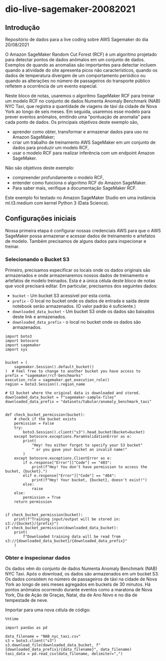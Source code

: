 # dio-live-sagemaker-20082021

## Introdução
Repositório de dados para a live coding sobre AWS Sagemaker do dia 20/08/2021

O Amazon SageMaker Random Cut Forest (RCF) é um algoritmo projetado para detectar pontos de dados anômalos em um conjunto de dados. Exemplos de quando as anomalias são importantes para detectar incluem quando a atividade do site apresenta picos não característicos, quando os dados de temperatura divergem de um comportamento periódico ou quando as alterações no número de passageiros do transporte público refletem a ocorrência de um evento especial.

Neste bloco de notas, usaremos o algoritmo SageMaker RCF para treinar um modelo RCF no conjunto de dados Numenta Anomaly Benchmark (NAB) NYC Taxi, que registra a quantidade de viagens de táxi da cidade de Nova York ao longo de seis meses. Em seguida, usaremos esse modelo para prever eventos anômalos, emitindo uma "pontuação de anomalia" para cada ponto de dados. Os principais objetivos deste exemplo são,

 - aprender como obter, transformar e armazenar dados para uso no Amazon SageMaker;
 - criar um trabalho de treinamento AWS SageMaker em um conjunto de dados para produzir um modelo RCF,
 - usar o modelo RCF para realizar inferência com um endpoint Amazon SageMaker.

Não são objetivos deste exemplo:

 - compreender profundamente o modelo RCF,
 - entender como funciona o algoritmo RCF do Amazon SageMaker.
 - Para saber mais, verifique a documentação SageMaker RCF.
 
Este exemplo foi testado no Amazon SageMaker Studio em uma instância ml.t3.medium com kernel Python 3 (Data Science).

## Configurações iniciais

Nossa primeira etapa é configurar nossas credenciais AWS para que o AWS SageMaker possa armazenar e acessar dados de treinamento e artefatos de modelo. Também precisamos de alguns dados para inspecionar e treinar.

### Selecionando o Bucket S3

Primeiro, precisamos especificar os locais onde os dados originais são armazenados e onde armazenaremos nossos dados de treinamento e artefatos de modelo treinados. Esta é a única célula deste bloco de notas que você precisará editar. Em particular, precisamos dos seguintes dados:

 - ```bucket``` - Um bucket S3 acessível por esta conta.
 - ```prefix``` - O local no bucket onde os dados de entrada e saída deste notebook serão armazenados. (O valor padrão é suficiente.)
 - ```downloaded_data_bucket``` - Um bucket S3 onde os dados são baixados deste link e armazenados.
 - ```downloaded_data_prefix``` - o local no bucket onde os dados são armazenados.


```
import boto3
import botocore
import sagemaker
import sys


bucket = (
    sagemaker.Session().default_bucket()
)  # Feel free to change to another bucket you have access to
prefix = "sagemaker/rcf-benchmarks"
execution_role = sagemaker.get_execution_role()
region = boto3.Session().region_name

# S3 bucket where the original data is downloaded and stored.
downloaded_data_bucket = f"sagemaker-sample-files"
downloaded_data_prefix = "datasets/tabular/anomaly_benchmark_taxi"


def check_bucket_permission(bucket):
    # check if the bucket exists
    permission = False
    try:
        boto3.Session().client("s3").head_bucket(Bucket=bucket)
    except botocore.exceptions.ParamValidationError as e:
        print(
            "Hey! You either forgot to specify your S3 bucket"
            " or you gave your bucket an invalid name!"
        )
    except botocore.exceptions.ClientError as e:
        if e.response["Error"]["Code"] == "403":
            print(f"Hey! You don't have permission to access the bucket, {bucket}.")
        elif e.response["Error"]["Code"] == "404":
            print(f"Hey! Your bucket, {bucket}, doesn't exist!")
        else:
            raise
    else:
        permission = True
    return permission


if check_bucket_permission(bucket):
    print(f"Training input/output will be stored in: s3://{bucket}/{prefix}")
if check_bucket_permission(downloaded_data_bucket):
    print(
        f"Downloaded training data will be read from s3://{downloaded_data_bucket}/{downloaded_data_prefix}"
    )
```
### Obter e inspecionar dados

Os dados vêm do conjunto de dados Numenta Anomaly Benchmark (NAB) NYC Taxi. Após o download, os dados são armazenados em um bucket S3. Os dados consistem no número de passageiros de táxi na cidade de Nova York ao longo de seis meses agregados em buckets de 30 minutos. Há pontos anômalos ocorrendo durante eventos como a maratona de Nova York, Dia de Ação de Graças, Natal, dia de Ano Novo e no dia de tempestade de neve.

Importar para uma nova célula de código:

```
%%time

import pandas as pd

data_filename = "NAB_nyc_taxi.csv"
s3 = boto3.client("s3")
s3.download_file(downloaded_data_bucket, f"{downloaded_data_prefix}/{data_filename}", data_filename)
taxi_data = pd.read_csv(data_filename, delimiter=",")
```
